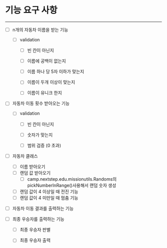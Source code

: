 
# 기능 요구 사항

----

- [ ] n개의 자동차 이름을 받는 기능
    - [ ] validation
        - [ ] 빈 칸이 아닌지
        - [ ] 이름에 공백이 없는지
        - [ ] 이름 하나 당 5자 이하가 맞는지
        - [ ] 이름이 두개 이상이 맞는지
        - [ ] 이름이 유니크 한지
      

- [ ] 자동차 이동 횟수 받아오는 기능
    - [ ] validation
        - [ ] 빈 칸이 아닌지
        - [ ] 숫자가 맞는지
        - [ ] 범위 검증 (0 초과)

     
- [ ] 자동차 클래스
    - [ ] 이름 받아오기
    - [ ] 랜덤 값 받아오기
        - [ ] camp.nextstep.edu.missionutils.Randoms의 pickNumberInRange()사용해서 랜덤 숫자 생성
    - [ ] 랜덤 값이 4 이상일 때 전진 기능
    - [ ] 랜덤 값이 4 미만일 때 멈춤 기능

- [ ] 자동차 이동 결과를 출력하는 기능


- [ ] 최종 우승자를 출력하는 기능
    - [ ] 최종 우승자 판별
    - [ ] 최종 우승자 출력
 